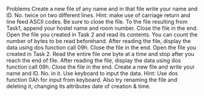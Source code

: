 Problems
Create a new file of any name and in that file write your name and ID. No. twice on two different lines. Hint: make use of carriage return and line feed ASCII codes. Be sure to close the file.
To the file resulting from Task1, append your hostel name and room number. Close the file in the end.
Open the file you created in Task 2 and read its contents. You can count the number of bytes to be read beforehand. After reading the file, display the data using dos function call 09h. Close the file in the end.
Open the file you created in Task 2. Read the entire file one byte at a time and stop after you reach the end of file. After reading the file, display the data using dos function call 09h. Close the file in the end.
Create a new file and write your name and ID. No. in it. Use keyboard to input the data. Hint: Use dos function 0Ah for input from keyboard. Also try renaming the file and deleting it, changing its attributes date of creation & time.
